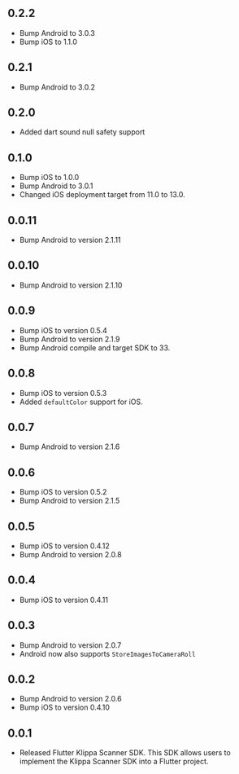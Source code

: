 ## 0.2.2

* Bump Android to 3.0.3
* Bump iOS to 1.1.0

## 0.2.1

* Bump Android to 3.0.2

## 0.2.0

 * Added dart sound null safety support

## 0.1.0

- Bump iOS to 1.0.0
- Bump Android to 3.0.1
- Changed iOS deployment target from 11.0 to 13.0.

## 0.0.11

- Bump Android to version 2.1.11

## 0.0.10

- Bump Android to version 2.1.10

## 0.0.9

- Bump iOS to version 0.5.4
- Bump Android to version 2.1.9
- Bump Android compile and target SDK to 33.

## 0.0.8

- Bump iOS to version 0.5.3
- Added `defaultColor` support for iOS.

## 0.0.7

- Bump Android to version 2.1.6

## 0.0.6

- Bump iOS to version 0.5.2
- Bump Android to version 2.1.5

## 0.0.5

- Bump iOS to version 0.4.12
- Bump Android to version 2.0.8

## 0.0.4

- Bump iOS to version 0.4.11

## 0.0.3

- Bump Android to version 2.0.7
- Android now also supports ```StoreImagesToCameraRoll```

## 0.0.2

- Bump Android to version 2.0.6
- Bump iOS to version 0.4.10

## 0.0.1

- Released Flutter Klippa Scanner SDK. This SDK allows users to implement the Klippa Scanner SDK into a Flutter project.
